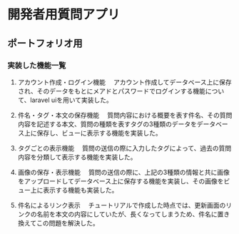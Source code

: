 # 開発者用質問アプリ
## ポートフォリオ用

### 実装した機能一覧
1. アカウント作成・ログイン機能
　アカウント作成してデータベース上に保存され、そのデータをもとにメアドとパスワードでログインする機能について、laravel uiを用いて実装した。

2. 件名・タグ・本文の保存機能
　質問内容における概要を表す件名、その質問内容を記述する本文、質問の種類を表すタグの3種類のデータをデータベース上に保存し、ビューに表示する機能を実装した。

3. タグごとの表示機能
　質問の送信の際に入力したタグによって、過去の質問内容を分類して表示する機能を実装した。

4. 画像の保存・表示機能
　質問の送信の際に、上記の3種類の情報と共に画像をアップロードしてデータベース上に保存する機能を実装し、その画像をビュー上に表示する機能も実装した。

5. 件名によるリンク表示
　チュートリアルで作成した時点では、更新画面のリンクの名前を本文の内容にしていたが、長くなってしまうため、件名に置き換えてこの問題を解決した。
